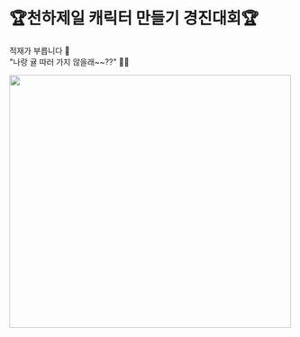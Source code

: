 # 🏆천하제일 캐릭터 만들기 경진대회🏆
적재가 부릅니다 🎤 <br>
"나랑 귤 따러 가지 않을래~~??" 🍊🍊
<p><img src="https://user-images.githubusercontent.com/117449788/227985932-19b2afc0-9961-43dd-acf4-da344d5c54cd.gif" width="500" height="450" /></p>
